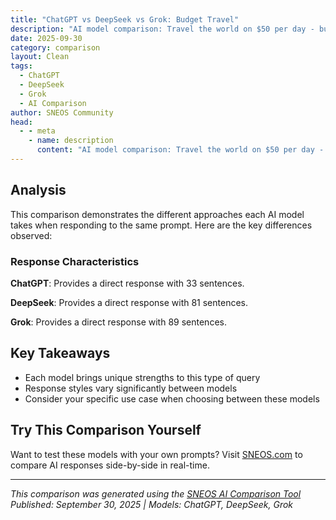```yaml
---
title: "ChatGPT vs DeepSeek vs Grok: Budget Travel"
description: "AI model comparison: Travel the world on $50 per day - budget travel strategies 2025..."
date: 2025-09-30
category: comparison
layout: Clean
tags:
  - ChatGPT
  - DeepSeek
  - Grok
  - AI Comparison
author: SNEOS Community
head:
  - - meta
    - name: description
      content: "AI model comparison: Travel the world on $50 per day - budget travel strategies 2025..."
---
```


<ChatComparison
  title="ChatGPT vs DeepSeek vs Grok: Budget Travel"
  prompt="Travel the world on $50 per day - budget travel strategies 2025"
  :responses='{
    "ChatGPT": "Sure! Here are some effective budget travel strategies for 2025 to help you travel the world on $50 per day:\n\n### 1. **Choose Affordable Destinations**\n- Prioritize countries with a low cost of living such as:\n  - Southeast Asia (Thailand, Vietnam, Cambodia, Indonesia)\n  - South Asia (India, Nepal)\n  - Eastern Europe (Romania, Bulgaria, Ukraine)\n  - Central and South America (Guatemala, Nicaragua, Bolivia)\n  \n### 2. **Accommodation Tips**\n- Use budget accommodations like hostels, guesthouses, or homestays.\n- Consider Couchsurfing or platforms like BeWelcome to find free lodging.\n- Use Airbnb for affordable private stays or shared rooms.\n- Book in advance or negotiate longer stays for discounts.\n\n### 3. **Food on a Budget**\n- Eat like a local at street food stalls and markets.\n- Shop at local grocery stores and cook your own meals if you have access to a kitchen.\n- Avoid dining in touristy areas where prices are inflated.\n\n### 4. **Transportation Savings**\n- Use public transportation such as buses, trains, and shared taxis.\n- Walk or rent a bicycle to explore cities.\n- Consider overnight buses or trains to save on accommodation.\n- Use flight comparison tools and book early for budget airlines.\n\n### 5. **Activities and Sightseeing**\n- Look for free or inexpensive activities like hiking, free walking tours, museums with free entry days.\n- Use city tourist cards if available and if you plan to visit many attractions.\n- Avoid expensive tours; explore independently or join group tours.\n\n### 6. **Money Management**\n- Use debit/credit cards with no foreign transaction fees.\n- Withdraw cash in larger amounts to minimize ATM fees.\n- Monitor your daily spending to stay within budget.\n\n### 7. **Connectivity and Planning**\n- Use free Wi-Fi spots in cafes, hostels, and libraries.\n- Download maps and travel guides offline to avoid mobile data charges.\n- Plan your itinerary to minimize unnecessary travel.\n\n### Sample Daily Budget Breakdown (Example for Southeast Asia)\n| Expense           | Approximate Cost |\n|-------------------|------------------|\n| Accommodation     | $10 - $15        |\n| Food              | $10 - $15        |\n| Transportation    | $5 - $8          |\n| Activities/Entry  | $5               |\n| Miscellaneous     | $5               |\n| **Total**         | **$40 - $50**    |\n\n### Bonus Tips\n- Volunteer or work-part exchange programs (Workaway, WWOOF) can provide free accommodation and food in exchange for work.\n- Travel during shoulder seasons for cheaper prices and fewer crowds.\n- Pack light to avoid extra baggage fees.\n\nBy adopting these strategies, you can enjoy meaningful travel experiences around the world while sticking to a $50/day budget in 2025! Would you like help with specific destinations or more detailed itineraries?",
    "DeepSeek": "Of course! Traveling the world on **$50 per day in 2025** is absolutely achievable, but it requires strategy, flexibility, and a shift in mindset from luxury to experience. This isn\u0027t about deprivation; it\u0027s about spending money on what truly matters.\n\nHere is your comprehensive guide to budget travel strategies for 2025.\n\n### The Golden Rule: The 3-Pillar Budget\nTo hit $50/day ($1,500/month), your average daily spending should look something like this:\n\n*   **Accommodation: $15-25/Night**\n*   **Food \u0026 Drink: $15-20/Day**\n*   **Everything Else (Transport, Activities, Misc.): $10-20/Day**\n\nThis is an *average*. Some days you\u0027ll spend $35, others $65. The key is to balance it out.\n\n---\n\n### 1. Mastering Accommodation ($15-25/Night)\n\nThis is your biggest expense, so conquering it is crucial.\n\n*   **Hostels are Your Best Friend:** They are no longer just for partying. Look for ones with high ratings, female-only dorms, privacy pods, free breakfast, and kitchens.\n*   **Workaways \u0026 WWOOFing:** Exchange a few hours of work (helping in a hostel, farming, painting) for free room and board. This can drastically reduce your costs for weeks at a time. **Platforms:** Workaway, Worldpackers, WWOOF.\n*   **House Sitting \u0026 Pet Sitting:** Live in someone\u0027s home for free while they\u0027re away. This is best for flexible, long-term travelers. **Platforms:** TrustedHousesitters, Nomador.\n*   **Volunteering:** Many hostels, NGOs, and farms offer free accommodation in exchange for volunteer work.\n*   **Budget Guesthouses \u0026 Homestays:** In Southeast Asia, Latin America, and Eastern Europe, family-run guesthouses are incredibly affordable and offer a more authentic experience.\n*   **Camping (Where Legal \u0026 Safe):** A fantastic option in many parts of Europe, New Zealand, and North America.\n\n### 2. Eating \u0026 Drinking Smart ($15-20/Day)\n\nYou can eat well on a budget; you just can\u0027t eat in tourist restaurants three times a day.\n\n*   **Embrace Street Food:** It\u0027s cheap, delicious, authentic, and safe (stick to busy stalls with high turnover).\n*   **Cook Your Own Meals:** Book accommodation with a kitchen. A trip to a local market to cook pasta, rice, and vegetables is infinitely cheaper than eating out.\n*   **Love the Local Supermarket:** Buy bread, cheese, fruit, and snacks for picnics and lunches.\n*   **Free Breakfast:** Always prioritize hostels or hotels that include breakfast. It fuels you for half the day.\n*   **Water is Free:** Carry a reusable water bottle with a filter (e.g., LARQ, GRAYL) or purification tablets to avoid buying plastic bottles.\n*   **Limit Alcohol:** Alcohol is a major budget-killer. Enjoy local beers or wine from the supermarket instead of bars.\n\n### 3. Smart Transportation ($5-15/Day Average)\n\nLong travel days will blow your average, so you save on the days you aren\u0027t moving.\n\n*   **Travel Overland:** Buses and trains are almost always cheaper than flying. Overnight buses save you a night\u0027s accommodation.\n*   **Embrace Budget Airlines:** In Europe and Asia, carriers like Ryanair, EasyJet, and AirAsia are cheap *if* you book in advance, travel with carry-on only, and avoid add-ons.\n*   **Ride-Sharing:** Use apps like BlaBlaCar (popular in Europe and Latin America) to share rides with locals going your way. It\u0027s social and cheap.\n*   **Walk Everywhere:** The best way to see a city is free. For longer distances, use local buses or metro systems.\n*   **Bike Rentals:** Often a cheap and efficient way to explore a city for a day.\n\n### 4. Free \u0026 Cheap Activities ($5-10/Day Average)\n\nThe best things in life (and travel) are often free.\n\n*   **Free Walking Tours:** Tip-based walking tours (like Sandemans) are in most major cities. They are a fantastic introduction. (Tip $5-10).\n*   **Hiking \u0026 Nature:** The world\u0027s most beautiful landscapes are free to explore.\n*   **Museum Free Days:** Most major cities have museums with one free day or evening per week. Research ahead!\n*   **City Parks \u0026 Beaches:** Spend a day relaxing, people-watching, and swimming.\n*   **Window Shopping \u0026 Wandering:** Get lost in interesting neighborhoods. The experience is the activity.\n\n### 5. Financial \u0026 Planning Strategy\n\n*   **Travel Slower:** This is the #1 rule. Staying in one place for a week or more reduces your transportation costs and often gets you a discount on accommodation.\n*   **Choose Your Destinations Wisely (2025 Focus):**\n    *   **Top Tier for $50/Day:** Southeast Asia (Vietnam, Thailand, Cambodia, Laos), Eastern Europe (Georgia, Albania, Bosnia, Romania, Bulgaria), most of Central America (Guatemala, Nicaragua), and parts of South America (Colombia, Peru, Bolivia).\n    *   **Challenging but Doable (Requires More Effort):** Western Europe (Portugal, Poland, Hungary are your best bets), Japan (outside major cities), New Zealand (with a campervan/camping), USA (very difficult, requires work exchanges/camping).\n*   **Use Budgeting \u0026 Travel Apps:**\n    *   **TravelSpend:** The best app for tracking your daily budget.\n    *   **ATM Fee Finder:** To avoid brutal withdrawal fees.\n    *   **Google Flights \u0026 Skyscanner:** For flight deals. Set up price alerts.\n    *   **Hostelworld \u0026 Booking.com:** For accommodation.\n*   **Get a No-Foreign-Transaction-Fee Debit/Credit Card:** This saves you 3% on every purchase. (Examples: Charles Schwab Debit Card, Capital One Venture Card).\n\n### Sample Daily Budget Scenarios (2025)\n\n**Scenario 1: Hanoi, Vietnam (Easy Mode)**\n*   Hostel Dorm: $8\n*   Street Food (Pho, Bahn Mi, Coffee): $10\n*   Beer \u0026 Water: $3\n*   Motorbike Taxi \u0026 Museum Entry: $5\n*   **Total: $26** *You\u0027re under budget!*\n\n**Scenario 2: Lisbon, Portugal (Challenge Mode)**\n*   Hostel Dorm: $25\n*   Supermarket Lunch \u0026 Cheap Restaurant Dinner: $18\n*   Public Transport \u0026 Tip for Free Walking Tour: $8\n*   **Total: $51** *Right on target.*\n\n**Scenario 3: Travel Day (Overnight Bus)**\n*   Overnight Bus from Bangkok to Chiang Mai: $18\n*   Food \u0026 Snacks for the journey: $7\n*   **Total: $25** *Saves on a night\u0027s accommodation, balancing your budget.*\n\n### Final Pro-Tips for 2025\n\n*   **Travel Insurance is Non-Negotiable:** It\u0027s a medical and financial necessity. Factor it into your overall trip cost, not your daily budget. Companies like SafetyWing offer affordable, flexible plans for long-term travelers.\n*   **Be Flexible with Dates \u0026 Destinations:** If a flight to Colombia is cheap, go to Colombia instead of Brazil.\n*   **Learn Basic Phrases:** Knowing \u0022hello,\u0022 \u0022thank you,\u0022 and \u0022how much?\u0022 in the local language goes a long way and is often respected with better prices.\n*   **Pack Light:** You\u0027ll avoid baggage fees, save your back, and stay flexible.\n\nTraveling the world on $50 a day is an art. It pushes you to connect more with locals, be resourceful, and value experiences over comfort. It\u0027s not always easy, but the stories, skills, and perspectives you gain are priceless.\n\nHappy travels",
    "Grok": "Traveling the world on a budget of $50 per day in 2025 is entirely possible with careful planning, flexibility, and a focus on cost-saving strategies. This budget includes accommodation, food, transportation, and activities, and it works best in affordable destinations or by combining high-cost and low-cost regions. Below are detailed strategies to help you achieve this goal, tailored for 2025 travel trends while considering inflation and evolving travel dynamics.\n\n---\n\n### **1. Choosing Affordable Destinations**\n- **Focus on Budget-Friendly Regions**: Stick to countries with a low cost of living where your $50 daily budget stretches further. In 2025, consider destinations like:\n  - **Southeast Asia**: Thailand, Vietnam, Cambodia, Laos, and Indonesia (daily costs often range from $20\u2013$40).\n  - **South Asia**: India, Nepal, and Sri Lanka (daily costs can be as low as $15\u2013$30).\n  - **Eastern Europe**: Bulgaria, Romania, Albania, and Montenegro (daily costs around $30\u2013$45).\n  - **Central America**: Guatemala, Nicaragua, and Honduras (daily costs around $25\u2013$40).\n  - **Africa**: Morocco, Egypt, and parts of East Africa like Tanzania (for non-safari days, costs can be $20\u2013$35).\n- **Avoid High-Cost Areas**: Minimize time in expensive regions like Western Europe, North America, Australia, or Japan unless you have specific budget hacks (e.g., house-sitting or free activities).\n- **Research Currency Exchange Rates**: In 2025, monitor global economic trends and currency fluctuations to choose destinations where your home currency has strong purchasing power.\n\n---\n\n### **2. Budget Breakdown for $50 Per Day**\nHere\u2019s a rough daily allocation to stay within $50 (adjust based on destination):\n- **Accommodation**: $15\u2013$20\n- **Food**: $10\u2013$15\n- **Transportation**: $5\u2013$10\n- **Activities/Entrance Fees**: $5\u2013$10\n- **Miscellaneous (SIM cards, tips, etc.)**: $0\u2013$5\n\n---\n\n### **3. Accommodation Strategies**\n- **Hostels and Dormitories**: Stay in hostel dorms, which cost $5\u2013$15 per night in budget destinations. Use platforms like **Hostelworld** or **Booking.com** to find deals.\n- **Guesthouses and Homestays**: In places like Southeast Asia or South Asia, family-run guesthouses often cost $10\u2013$20 per night.\n- **Couchsurfing**: Join **Couchsurfing.com** to stay with locals for free in exchange for cultural exchange (though always contribute by offering to cook or help).\n- **House-Sitting**: Use platforms like **TrustedHousesitters** to stay in homes for free by taking care of pets or property while owners are away. A small annual fee applies, but it saves on accommodation long-term.\n- **Camping**: In countries with safe and legal camping options (e.g., parts of Europe or Central America), camp for free or for a minimal fee.\n\n---\n\n### **4. Food on a Budget**\n- **Eat Local Street Food**: Street food in places like Thailand (pad thai for $1\u2013$2), Vietnam (pho for $1\u2013$3), or India (thali for $1\u2013$2) is cheap, authentic, and filling. Avoid touristy restaurants.\n- **Cook Your Own Meals**: Stay in accommodations with kitchens (common in hostels or Airbnb) and shop at local markets for groceries. In budget destinations, you can spend as little as $3\u2013$5 per day on food.\n- **Avoid Alcohol and Fancy Drinks**: Alcohol can quickly eat into your budget. Stick to water (carry a reusable bottle with a filter like **LifeStraw**) or local beverages like tea or fresh juice.\n- **Pack Snacks**: Carry budget-friendly snacks (nuts, bread, fruit) for days when you\u2019re on the move or unable to find cheap meals.\n\n---\n\n### **5. Transportation Hacks**\n- **Slow Travel**: Stay in one place longer to reduce transportation costs. Moving frequently racks up expenses.\n- **Use Public Transport**: Opt for local buses, shared taxis, or trains over private taxis or tourist shuttles. For example, a bus in Vietnam might cost $1\u2013$5 for a few hours, while a shared tuk-tuk in Cambodia is often under $2.\n- **Walk or Bike**: In smaller towns or cities, walking or renting a bicycle ($1\u2013$3 per day) is often sufficient and saves money.\n- **Book in Advance**: For long-distance travel (e.g., flights or overnight buses), book early using apps like **Skyscanner** (for flights) or **12Go** (for buses/trains in Asia). Budget airlines like Ryanair, EasyJet, or AirAsia often have fares as low as $20\u2013$50 if booked months ahead.\n- **Hitchhiking**: In safe regions (research cultural norms and safety first), hitchhiking can be a free way to get around, often combined with a small gesture of thanks.\n\n---\n\n### **6. Affordable Activities**\n- **Free Attractions**: Focus on free or low-cost experiences like hiking, visiting public beaches, exploring local markets, or attending free cultural festivals. Many cities also offer free walking tours (tip-based).\n- **Discounts and Passes**: Look for student, youth, or multi-day passes for museums and attractions. Websites like **GetYourGuide** or **Klook** often have deals.\n- **Volunteer or Work Exchange**: Use platforms like **Workaway** or **WWOOF** to volunteer in exchange for free accommodation and sometimes meals. This also immerses you in local culture.\n- **Avoid Overpriced Tours**: Skip expensive guided tours and explore independently using free resources like blogs, YouTube, or apps like **Maps.me** (offline maps).\n\n---\n\n### **7. Planning and Saving Before You Go**\n- **Set a Realistic Itinerary**: Plan your route to minimize flights and focus on overland travel. For example, travel through Southeast Asia by bus and train instead of flying between countries.\n- **Use Budget Tools**: Apps like **Trail Wallet** or **Trabee Pocket** help track expenses daily to stay within $50.\n- **Travel During Off-Peak Seasons**: Avoid peak tourist seasons when prices spike. In 2025, check shoulder seasons (e.g., April\u2013May or September\u2013October for Southeast Asia) for lower costs on flights and accommodations.\n- **Get Travel Insurance**: A small upfront cost for insurance (e.g., through **World Nomads**) can save you thousands in medical emergencies, keeping your budget intact.\n\n---\n\n### **8. Additional Money-Saving Tips for 2025**\n- **Leverage Technology**: Use apps like **Rome2Rio** to find the cheapest transport options and **Google Translate** to haggle or communicate with locals for better deals.\n- **Haggle Respectfully**: In many budget destinations, negotiating prices for accommodation, transport, or souvenirs is common. Be polite but firm.\n- **Avoid Tourist Traps**: Stay away from overly commercialized areas where prices are inflated. Ask locals for recommendations on food and activities.\n- **Travel Light**: Avoid checked baggage fees by packing minimally (a 7\u201310 kg carry-on is often free on budget airlines). Use versatile clothing and travel gear.\n- **Earn While Traveling**: In 2025, remote work opportunities are abundant. Freelance, teach English online, or do short-term gigs through platforms like **Upwork** or **Fiverr** to supplement your budget.\n\n---\n\n### **Sample $50/Day Itinerary in Vietnam (2025 Estimate)**\n- **Accommodation**: Hostel dorm in Hanoi \u2013 $6\n- **Food**: Street food breakfast (b\u00E1nh m\u00EC \u2013 $1), lunch (pho \u2013 $2), dinner (rice dish \u2013 $2), snacks/water \u2013 $2\n- **Transport**: Local bus or walking \u2013 $2\n- **Activities**: Visit Hoan Kiem Lake (free), museum entry \u2013 $3\n- **Miscellaneous**: Small tip or coffee \u2013 $2\n- **Total**: $20 (leaves room for flexibility or savings for pricier days)\n\nIn more expensive destinations like Eastern Europe, you might hit $40\u2013$50 daily, so balance your trip with cheaper countries.\n\n---\n\n### **Challenges to Watch for in 2025**\n- **Inflation**: Costs are rising globally, so prices quoted today might increase. Always check recent traveler blogs or forums like **Reddit\u2019s r/travel** for up-to-date costs.\n- **Visa Fees**: Some countries charge entry or tourist fees (e.g., $20\u2013$50 for visas in parts of Africa or Asia). Factor these into your overall budget.\n- **Connectivity Costs**: While Wi-Fi is often free in hostels, SIM cards for data might cost $5\u2013$10 per month. Plan accordingly.\n\n---\n\nBy focusing on affordable destinations, leveraging free or low-cost resources, and maintaining flexibility, traveling the world on $50 per day in 2025 is achievable. Prioritize experiences over material comforts, and you\u2019ll not only save money but also gain a deeper connection to the places you visit. Safe travels! \uD83C\uDF0D"
  }'
  published-date="22:46"
/>

## Analysis

This comparison demonstrates the different approaches each AI model takes when responding to the same prompt. Here are the key differences observed:

### Response Characteristics

**ChatGPT**: Provides a direct response with 33 sentences. 

**DeepSeek**: Provides a direct response with 81 sentences. 

**Grok**: Provides a direct response with 89 sentences. 

## Key Takeaways

- Each model brings unique strengths to this type of query
- Response styles vary significantly between models
- Consider your specific use case when choosing between these models

## Try This Comparison Yourself

Want to test these models with your own prompts? Visit [SNEOS.com](https://sneos.com) to compare AI responses side-by-side in real-time.

---

*This comparison was generated using the [SNEOS AI Comparison Tool](https://sneos.com)*
*Published: September 30, 2025 | Models: ChatGPT, DeepSeek, Grok*

